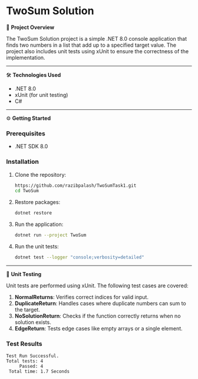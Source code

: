 # TwoSum Solution

🚀 **Project Overview**

The TwoSum Solution project is a simple .NET 8.0 console application that finds two numbers in a list that add up to a specified target value. The project also includes unit tests using xUnit to ensure the correctness of the implementation.

---

🛠️ **Technologies Used**

* .NET 8.0
* xUnit (for unit testing)
* C#

---

⚙️ **Getting Started**

### Prerequisites

* .NET SDK 8.0

### Installation

1. Clone the repository:

   ```bash
   https://github.com/razibpalash/TwoSumTask1.git
   cd TwoSum
   ```

2. Restore packages:

   ```bash
   dotnet restore
   ```

3. Run the application:

   ```bash
   dotnet run --project TwoSum
   ```

4. Run the unit tests:

   ```bash
   dotnet test --logger "console;verbosity=detailed"
   ```

---

🧪 **Unit Testing**

Unit tests are performed using xUnit. The following test cases are covered:

1. **NormalReturns**: Verifies correct indices for valid input.
2. **DuplicateReturn**: Handles cases where duplicate numbers can sum to the target.
3. **NoSolutionReturn**: Checks if the function correctly returns when no solution exists.
4. **EdgeReturn**: Tests edge cases like empty arrays or a single element.

### Test Results

```
Test Run Successful.
Total tests: 4
     Passed: 4
 Total time: 1.7 Seconds
```
